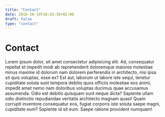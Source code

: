 ```yaml
---
title: "Contact"
date: 2018-10-19T20:43:30+02:00
draft: false
type: "contact"
---
```


# Contact

Lorem ipsum dolor, sit amet consectetur adipisicing elit. Ad, consequatur repellat et impedit modi ab reprehenderit doloremque maiores molestiae minus maxime id dolorum nam dolorem perferendis in architecto, nisi ipsa sit quis voluptas, esse ex? Est aut, laborum ut labore iste sequi, tenetur cupiditate soluta sunt tempora debitis quos officiis molestiae eos animi, impedit amet nemo nam doloribus voluptas ducimus quae accusamus assumenda. Odio est debitis quisquam sunt neque dicta? Sapiente ullam odio distinctio repudiandae veritatis architecto magnam quasi! Quam corrupti inventore consequatur eos, fugiat corporis iste soluta saepe magni, cupiditate eum? Sapiente id sit eum. Saepe ratione provident numquam!
